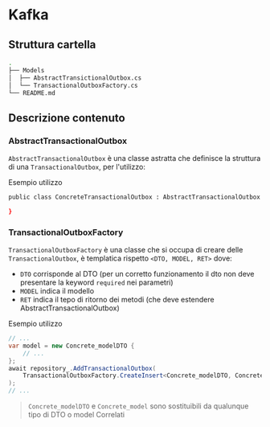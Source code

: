 # Kafka

## Struttura cartella

```bash
.
├── Models
│  ├── AbstractTransictionalOutbox.cs
│  └── TransactionalOutboxFactory.cs
└── README.md
```

## Descrizione contenuto

### AbstractTransactionalOutbox

`AbstractTransactionalOutbox` è una classe astratta che definisce la struttura di una `TransactionalOutbox`, per l'utilizzo:


Esempio utilizzo
```bash
public class ConcreteTransactionalOutbox : AbstractTransactionalOutbox {

}
```


### TransactionalOutboxFactory
`TransactionalOutboxFactory` è una classe che si occupa di creare delle `TransactionalOutbox`, è templatica rispetto `<DTO, MODEL, RET>` dove:
- `DTO` corrisponde al DTO (per un corretto funzionamento il dto non deve presentare la keyword `required` nei parametri)
- `MODEL` indica il modello
- `RET` indica il tepo di ritorno dei metodi (che deve estendere AbstractTransactionalOutbox)


Esempio utilizzo
```cs
// ...
var model = new Concrete_modelDTO {
    // ...
};
await repository_.AddTransactionalOutbox(
    TransactionalOutboxFactory.CreateInsert<Concrete_modelDTO, Concrete_model, ConcreteTransactionalOutbox>(model);
);
// ...
```

> `Concrete_modelDTO` e `Concrete_model` sono sostituibili da qualunque tipo di DTO o model Correlati